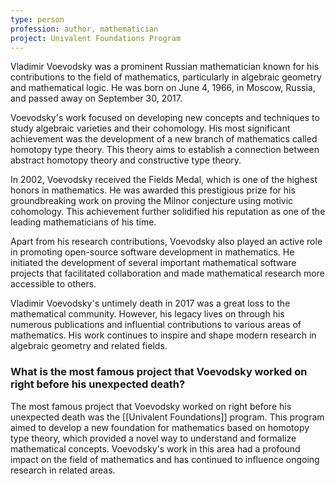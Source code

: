 ```yaml
---
type: person
profession: author, mathematician
project: Univalent Foundations Program
---
```


Vladimir Voevodsky was a prominent Russian mathematician known for his contributions to the field of mathematics, particularly in algebraic geometry and mathematical logic. He was born on June 4, 1966, in Moscow, Russia, and passed away on September 30, 2017.

Voevodsky's work focused on developing new concepts and techniques to study algebraic varieties and their cohomology. His most significant achievement was the development of a new branch of mathematics called homotopy type theory. This theory aims to establish a connection between abstract homotopy theory and constructive type theory.

In 2002, Voevodsky received the Fields Medal, which is one of the highest honors in mathematics. He was awarded this prestigious prize for his groundbreaking work on proving the Milnor conjecture using motivic cohomology. This achievement further solidified his reputation as one of the leading mathematicians of his time.

Apart from his research contributions, Voevodsky also played an active role in promoting open-source software development in mathematics. He initiated the development of several important mathematical software projects that facilitated collaboration and made mathematical research more accessible to others.

Vladimir Voevodsky's untimely death in 2017 was a great loss to the mathematical community. However, his legacy lives on through his numerous publications and influential contributions to various areas of mathematics. His work continues to inspire and shape modern research in algebraic geometry and related fields.

### What is the most famous project that Voevodsky worked on right before his unexpected death?

The most famous project that Voevodsky worked on right before his unexpected death was the [[Univalent Foundations]] program. This program aimed to develop a new foundation for mathematics based on homotopy type theory, which provided a novel way to understand and formalize mathematical concepts. Voevodsky's work in this area had a profound impact on the field of mathematics and has continued to influence ongoing research in related areas.

